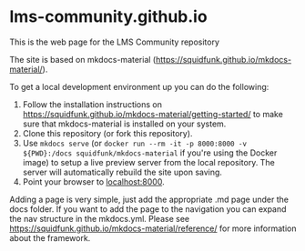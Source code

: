 # lms-community.github.io
This is the web page for the LMS Community repository

The site is based on mkdocs-material (https://squidfunk.github.io/mkdocs-material/). 

To get a local development environment up you can do the following:

1. Follow the installation instructions on https://squidfunk.github.io/mkdocs-material/getting-started/ to make sure that mkdocs-material is installed on your system.
2. Clone this repository (or fork this repository).
3. Use `mkdocs serve` (or `docker run --rm -it -p 8000:8000 -v ${PWD}:/docs squidfunk/mkdocs-material` if you're using the Docker image) to setup a live preview server from the local repository. The server will automatically rebuild the site upon saving.
4. Point your browser to [localhost:8000](http://localhost:8000).

Adding a page is very simple, just add the appropriate .md page under the docs folder. If you want to add the page to the navigation you can expand the nav structure in the mkdocs.yml. Please see https://squidfunk.github.io/mkdocs-material/reference/ for more information about the framework.
